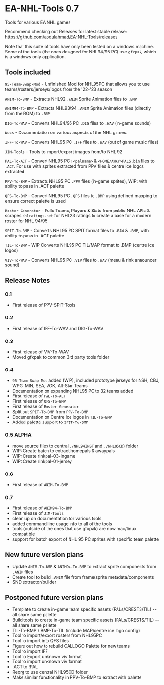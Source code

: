 # EA-NHL-Tools 0.7
Tools for various EA NHL games

Recommend checking out Releases for latest stable release: https://github.com/abdulahmad/EA-NHL-Tools/releases

Note that this suite of tools have only been tested on a windows machine. Some of the tools (the ones designed for NHL94/95 PC) use `gfxpak`, which is a windows only application.

## Tools included

`95-Team-Swap-Mod` - Unfinished Mod for NHL95PC that allows you to use teams/rosters/jerseys/logos from the '22-'23 season

`ANIM-To-BMP` - Extracts NHL92 `.ANIM` Sprite Animation files to `.BMP`

`ANIM94-To-BMP` - Extracts NHL93/94 `.ANIM` Sprite Animation files (directly from the ROM) to `.BMP`

`DIG-To-WAV` - Converts NHL94/95 PC `.DIG` files to `.WAV` (in-game sounds)

`Docs` - Documentation on various aspects of the NHL games.

`IFF-To-WAV` - Converts NHL95 PC `.IFF` files to `.WAV` (out of game music files)

`JIM-Tools` - Tools to import/export images from/to NHL 92

`PAL-To-ACT` - Convert NHL95 PC `!<palname>` & `<HOME/AWAY>PALS.bin` files to `.ACT`. For use with sprites extracted from PPV files & centre ice logos extracted

`PPV-To-BMP` - Extracts NHL95 PC `.PPV` files (in-game sprites), WIP: with ability to pass in .ACT palette

`QFS-To-BMP` - Convert NHL95 PC `.QFS` files to `.BMP` using defined mapping to ensure correct palette is used

`Roster-Generator` - Pulls Teams, Players & Stats from public NHL APIs & scrapes `nhlratings.net` for NHL23 ratings to create a base for a modern roster for NHL 94/95

`SPIT-To-BMP` - Converts NHL95 PC SPIT format files to `.RAW` & `.BMP`, with ability to pass in .ACT palette

`TIL-To-BMP` - WIP Converts NHL95 PC TIL/MAP format to .BMP (centre ice logos)

`VIV-To-WAV` - Converts NHL95 PC `.VIV` files to `.WAV` (menu & rink announcer sound)

## Release Notes

### 0.1
- First release of PPV-SPIT-Tools

### 0.2
- First release of IFF-To-WAV and DIG-To-WAV

### 0.3
- First release of VIV-To-WAV
- Moved gfxpak to common 3rd party tools folder

### 0.4
- `95 Team Swap Mod` added (WIP), included prototype jerseys for NSH, CBJ, WPG, MIN, SEA, VGK, All-Star Teams
- Documentation on expanding NHL95 PC to 32 teams added
- First release of `PAL-To-ACT`
- First release of `QFS-To-BMP`
- First release of `Roster-Generator`
- Split out `SPIT-To-BMP` from `PPV-To-BMP`
- Documentation on Centre Ice logos in `TIL-To-BMP`
- Added palette support to `SPIT-To-BMP`

### 0.5 ALPHA
- move source files to central `./NHL94INST` and `./NHL95CD`) folder
- WIP: Create batch to extract homepals & awaypals
- WIP: Create rinkpal-03-ingame
- WIP: Create rinkpal-01-jersey

### 0.6
- First release of `ANIM-To-BMP`

### 0.7
- First release of `ANIM94-To-BMP`
- First release of `JIM-Tools`
- clean up on documentation for various tools
- added command line usage info to all of the tools
- tools (outside of the ones that use gfxpak) are now mac/linux compatible
- support for batch export of NHL 95 PC sprites with specific team palette

## New future version plans
- Update `ANIM-To-BMP` & `ANIM94-To-BMP` to extract sprite components from `.ANIM` files
- Create tool to build `.ANIM` file from frame/sprite metadata/components
- SND extractor/builder

## Postponed future version plans
- Template to create in-game team specific assets (PALs/CRESTS/TIL) -- all share same palette
- Build tools to create in-game team specific assets (PALs/CRESTS/TIL) -- all share same palette
- TIL-To-BMP / BMP-To-TIL (include MAP/centre ice logo config)
- Tool to import/export rosters from NHL95PC
- Tool to import into QFS files
- Figure out how to rebuild CALLOGO Palette for new teams
- Tool to import IFF
- Tool to Export unknown viv format
- Tool to import unknown viv format
- .ACT to !PAL
- Reorg to use central NHL95CD folder
- Make similar functionality in PPV-To-BMP to extract with palette